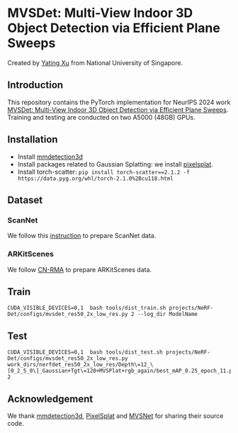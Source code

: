 # MVSDet: Multi-View Indoor 3D Object Detection via Efficient Plane Sweeps
Created by [Yating Xu](https://pixie8888.github.io/) from National University of Singapore.



## Introduction
This repository contains the PyTorch implementation for NeurIPS 2024 work [MVSDet: Multi-View Indoor 3D Object Detection via Efficient Plane Sweeps](https://arxiv.org/abs/2410.21566). Training and testing are conducted on two A5000 (48GB) GPUs.




## Installation
- Install [mmdetection3d](https://mmdetection3d.readthedocs.io/en/latest/get_started.html)
- Install packages related to Gaussian Splatting: we install [pixelsplat](https://github.com/dcharatan/pixelsplat).
- Install torch-scatter: ```pip install torch-scatter==2.1.2 -f https://data.pyg.org/whl/torch-2.1.0%2Bcu118.html```



## Dataset
### ScanNet
We follow this [instruction](https://github.com/open-mmlab/mmdetection3d/tree/main/projects/NeRF-Det) to prepare ScanNet data.

### ARKitScenes
We follow [CN-RMA](https://github.com/SerCharles/CN-RMA) to prepare ARKitScenes data.


## Train
```
CUDA_VISIBLE_DEVICES=0,1  bash tools/dist_train.sh projects/NeRF-Det/configs/mvsdet_res50_2x_low_res.py 2 --log_dir ModelName
```

## Test
```
CUDA_VISIBLE_DEVICES=0,1  bash tools/dist_test.sh projects/NeRF-Det/configs/mvsdet_res50_2x_low_res.py work_dirs/nerfdet_res50_2x_low_res/Depth\=12_\[0_2_5_0\]_Gaussian+Tgt\=120+MVSPlat+rgb_again/best_mAP_0.25_epoch_11.pth 2
```


## Acknowledgement
We thank [mmdetection3d](https://github.com/open-mmlab/mmdetection3d/tree/main/projects/NeRF-Det), [PixelSplat](https://github.com/dcharatan/pixelsplat) and [MVSNet](https://github.com/xy-guo/MVSNet_pytorch) for sharing their source code.
